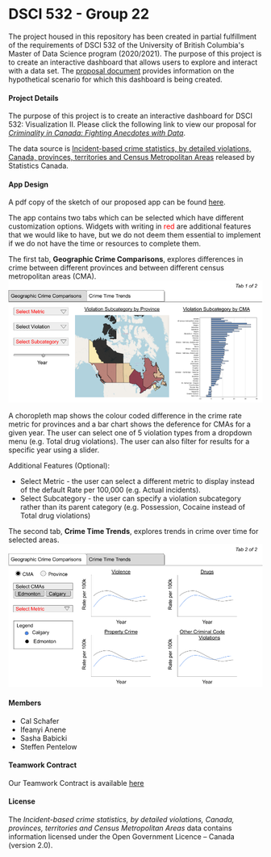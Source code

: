 # DSCI 532 - Group 22

The project housed in this repository has been created in partial fulfillment of the requirements of DSCI 532 of the University of British Columbia's Master of Data Science program (2020/2021).  The purpose of this project is to create an interactive dashboard that allows users to explore and interact with a data set.  The [proposal document](https://github.com/UBC-MDS/532_Group_22/proposal.md) provides information on the hypothetical scenario for which this dashboard is being created.

#### Project Details
The purpose of this project is to create an interactive dashboard for DSCI 532: Visualization II. Please click the following link to view our proposal for [*Criminality in Canada: Fighting Anecdotes with Data*](https://github.com/UBC-MDS/532_Group_22/blob/main/proposal.md). 

The data source is [Incident-based crime statistics, by detailed violations, Canada, provinces, territories and Census Metropolitan Areas](https://www150.statcan.gc.ca/t1/tbl1/en/cv.action?pid=3510017701) released by Statistics Canada. 

#### App Design
A pdf copy of the sketch of our proposed app can be found [here](https://github.com/sbabicki/532_Group_22/blob/main/design_mockup.pdf).  

The app contains two tabs which can be selected which have different customization options. Widgets with writing in <span style="color:red">red</span> are additional features that we would like to have, but we do not deem them essential to implement if we do not have the time or resources to complete them. 

The first tab, **Geographic Crime Comparisons**, explores differences in crime between different provinces and between different census metropolitan areas (CMA). 
![Tab 1](design_mockup_tab_1.png "Tab 1 - Geographic Crime Comparisons")

A choropleth map shows the colour coded difference in the crime rate metric for provinces and a bar chart shows the deference for CMAs for a given year. The user can select one of 5 violation types from a dropdown menu (e.g. Total drug violations). The user can also filter for results for a specific year using a slider. 

Additional Features (Optional): 
- Select Metric - the user can select a different metric to display instead of the default Rate per 100,000 (e.g. Actual incidents).
- Select Subcategory - the user can specify a violation subcategory rather than its parent category (e.g. Possession, Cocaine instead of Total drug violations)

The second tab, **Crime Time Trends**, explores trends in crime over time for selected areas.
![Tab 2](design_mockup_tab_2.png "Tab 2 - Crime Time Trends")


#### Members
- Cal Schafer
- Ifeanyi Anene
- Sasha Babicki
- Steffen Pentelow

#### Teamwork Contract
Our Teamwork Contract is available [here](https://docs.google.com/document/d/1f04WVT0w_p6jisDtVyJdbquXe1HNhaqbPbXEgrY51Ng/edit)

#### License
The *Incident-based crime statistics, by detailed violations, Canada, provinces, territories and Census Metropolitan Areas* data contains information licensed under the Open Government Licence – Canada (version 2.0).
